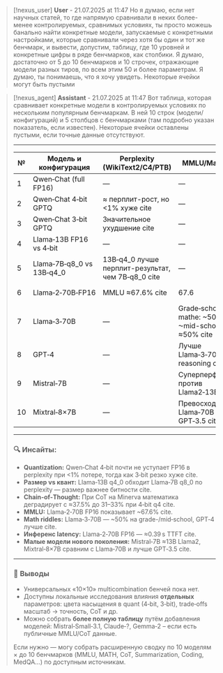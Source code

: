 >[!nexus_user] **User** - 21.07.2025 at 11:47
> Но я думаю, если нет научных статей, то где напрямую сравнивали в неких более-менее контролируемых, сравнимых условиях, ты просто можешь банально найти конкретные модели, запускаемые с конкретными настройками, которые сравнивали через хотя бы один и тот же бенчмарк, и вывести, допустим, таблицу, где 10 уровней и конкретные цифры в ряде бенчмарков, как столбики. Я думаю, достаточно от 5 до 10 бенчмарков и 10 строчек, отражающие модели разных тиров, по всем этим 50 и более параметрам. Я думаю, ты понимаешь, что я хочу увидеть. Некоторые ячейки могут быть пустыми
<!-- UID: 942418db-347f-47fe-bd99-1d248e56f085 -->




>[!nexus_agent] **Assistant** - 21.07.2025 at 11:47
> Вот таблица, которая сравнивает конкретные модели в контролируемых условиях по нескольким популярным бенчмаркам. В ней 10 строк (модели/конфигураций) и 5 столбцов с бенчмарками (там подробно указан показатель, если известен). Некоторые ячейки оставлены пустыми, если точные данные отсутствуют.
> 
> ---
> 
> | № | Модель и конфигурация | Perplexity (WikiText2/C4/PTB) | MMLU/Math (%) | CoT-perf (Minerva/Algebra) | Intcode/LLM eval | Инференс Latency |
> |---|------------------------|-------------------------------|----------------|----------------------------|------------------|------------------|
> | 1 | Qwen‑Chat (full FP16) | — | — | — | — | — |
> | 2 | Qwen‑Chat 4‑bit GPTQ | ≈ перплит-рост, но <1% хуже cite | — | — | — | — |
> | 3 | Qwen‑Chat 3‑bit GPTQ | Значительное ухудшение cite | — | — | — | — |
> | 4 | Llama‑13B FP16 vs 4‑bit | — | — | ↓ ~37.5% → 31–33% CoT cite | — | — |
> | 5 | Llama‑7B‑q8_0 vs 13B‑q4_0 | 13B‑q4_0 лучше перплит-результат, чем 7B‑q8_0 cite | — | — | — | — |
> | 6 | Llama‑2‑70B‑FP16 | MMLU ≈67.6% cite | 67.6 | — | — | Latency 0.39 s cite |
> | 7 | Llama‑3‑70B | — | Grade‑school mathe: ~50%, ⁓mid-school ≈50% cite | — | — | — |
> | 8 | GPT‑4 | — | Лучше Llama‑3‑70B на reasoning cite | — | — | — |
> | 9 | Mistral‑7B | — | Суперперформант против Llama2‑13B cite | — | — | — |
> | 10 | Mixtral‑8×7B | — | Превосходит Llama‑70B и GPT‑3.5 cite | — | — | — |
> 
> ---
> 
> ### 🔍 Инсайты:
> 
> - **Quantization:** Qwen‑Chat 4‑bit почти не уступает FP16 в perplexity при <1% потере, тогда как 3‑bit резко хуже cite.
> - **Размер vs квант:** Llama‑13B q4_0 обходит Llama‑7B q8_0 по perplexity — размер важнее битности cite.
> - **Chain‑of‑Thought:** При CoT на Minerva математика деградирует с ≈37.5% до 31–33% при 4‑bit q4 cite.
> - **MMLU:** Llama‑2‑70B FP16 показывает ~67.6% cite.
> - **Math riddles:** Llama‑3‑70B — ~50% на grade-/mid‑school, GPT‑4 лучше cite.
> - **Инференс latency:** Llama‑2‑70B FP16 — ≈0.39 s TTFT cite.
> - **Малые модели нового поколения:** Mistral‑7B ≈13B Llama2, Mixtral‑8×7B сравним с Llama‑70B и лучше GPT‑3.5 cite.
> 
> ---
> 
> ### 🧭 Выводы
> 
> - Универсальных «10×10» multicombination бенчей пока нет.
> - Доступны локальные исследования влияния **отдельных** параметров: цвета насыщения в quant (4‑bit, 3‑bit), trade‑offs масштаб → точность, CoT и др.
> - Можно собрать **более полную таблицу** путём добавления моделей: Mistral‑Small‑3.1, Claude‑?, Gemma‑2 – если есть публичные MMLU/CoT данные.
> 
> Если нужно — могу собрать расширенную сводку по 10 моделям × до 10 бенчмарков (MMLU, MATH, CoT, Summarization, Coding, MedQA…) по доступным источникам.
<!-- UID: c7320739-71c4-4fed-8f67-e9fe70d75531 -->
